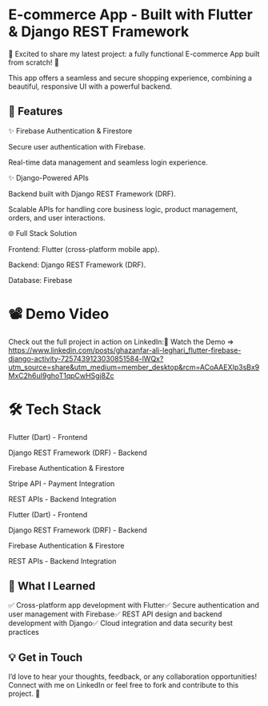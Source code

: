 # E-commerce App - Built with Flutter & Django REST Framework

🚀 Excited to share my latest project: a fully functional E-commerce App built from scratch! 🚀

This app offers a seamless and secure shopping experience, combining a beautiful, responsive UI with a powerful backend.

## 🌟 Features

✨ Firebase Authentication & Firestore

Secure user authentication with Firebase.

Real-time data management and seamless login experience.

✨ Django-Powered APIs

Backend built with Django REST Framework (DRF).

Scalable APIs for handling core business logic, product management, orders, and user interactions.

🌐 Full Stack Solution

Frontend: Flutter (cross-platform mobile app).

Backend: Django REST Framework (DRF).

Database: Firebase


# 📽️ Demo Video

Check out the full project in action on LinkedIn:🔗 Watch the Demo => https://www.linkedin.com/posts/ghazanfar-ali-leghari_flutter-firebase-django-activity-7257439123030851584-lWQx?utm_source=share&utm_medium=member_desktop&rcm=ACoAAEXIp3sBx9MxC2h6uI9ghoT1qpCwHSgj8Zc

# 🛠️ Tech Stack

Flutter (Dart) - Frontend

Django REST Framework (DRF) - Backend

Firebase Authentication & Firestore

Stripe API - Payment Integration

REST APIs - Backend Integration

Flutter (Dart) - Frontend

Django REST Framework (DRF) - Backend

Firebase Authentication & Firestore


REST APIs - Backend Integration

## 📌 What I Learned

✅ Cross-platform app development with Flutter✅ Secure authentication and user management with Firebase✅ REST API design and backend development with Django✅ Cloud integration and data security best practices

## 💡 Get in Touch

I’d love to hear your thoughts, feedback, or any collaboration opportunities! Connect with me on LinkedIn or feel free to fork and contribute to this project. 🚀
